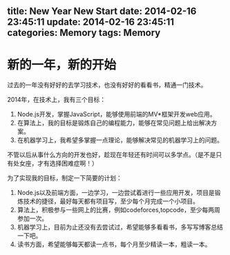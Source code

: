 title: New Year New Start
date: 2014-02-16 23:45:11
update: 2014-02-16 23:45:11
categories: Memory
tags: Memory
---

# 新的一年，新的开始

过去的一年没有好好的去学习技术，也没有好好的看看书，精通一门技术。

<!-- more -->

2014年，在技术上，我有三个目标：

1. Node.js开发，掌握JavaScript，能够使用前端的MV*框架开发web应用。
2. 在算法上，我的目标是锻炼自己的编程能力，能够在常见问题上给出解决方案。
3. 在机器学习上，我希望多掌握一点理论，能够解决常见的机器学习上的问题。

不管以后从事什么方向的开发也好，趁现在年轻还有时间可以多学点。（是不是只有处女座，才有选择困难症啊！）

为了实现我的目标，制定一下简要的计划：

1. Node.js以及前端方面，一边学习，一边尝试着进行一些应用开发，项目是锻炼技术的捷径，最好每天都有项目写，至少每个月完成一个小项目。
2. 算法上，积极参与一些网上的比赛，例如codeforces,topcode，至少每两周参加一次。
3. 机器学习上，目前为止还没有去尝试过，希望能够多看看书，多写写博客总结一下吧。
4. 读书方面，希望能够每天都读一点书，每个月至少精读一本，粗读一本。

